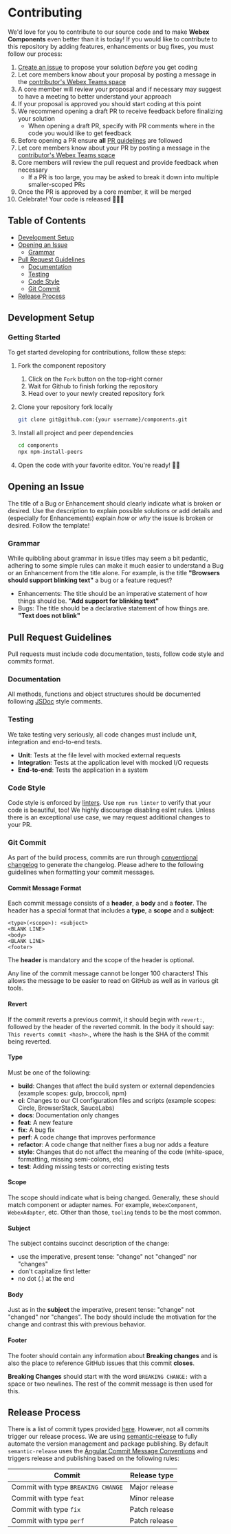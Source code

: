 # Contributing
We'd love for you to contribute to our source code and to make **Webex Components** even better than it is today!
If you would like to contribute to this repository by adding features, enhancements or bug fixes, you must follow our process:

  1. [Create an issue](https://github.com/webex/components/issues) to propose your solution _before_ you get coding
  2. Let core members know about your proposal by posting a message in the [contributor's Webex Teams space](https://eurl.io/#Bk9WGfRcB)
  3. A core member will review your proposal and if necessary may suggest to have a meeting to better understand your approach
  4. If your proposal is approved you should start coding at this point
  5. We recommend opening a draft PR to receive feedback before finalizing your solution
      - When opening a draft PR, specify with PR comments where in the code you would like to get feedback
  6. Before opening a PR ensure **all** [PR guidelines](#pull-request-guidelines) are followed
  7. Let core members know about your PR by posting a message in the [contributor's Webex Teams space](https://eurl.io/#Bk9WGfRcB)
  8. Core members will review the pull request and provide feedback when necessary
      - If a PR is too large, you may be asked to break it down into multiple smaller-scoped PRs
  9. Once the PR is approved by a core member, it will be merged
  10. Celebrate! Your code is released 🎈🎉🍻

## Table of Contents

- [Development Setup](#development-setup)
- [Opening an Issue](#opening-an-issue)
  - [Grammar](#grammar)
- [Pull Request Guidelines](#pull-request-guidelines)
  - [Documentation](#documentation)
  - [Testing](#testing)
  - [Code Style](#code-style)
  - [Git Commit](#git-commit)
- [Release Process](#release-process)

## Development Setup
### Getting Started
To get started developing for contributions, follow these steps:

1. Fork the component repository

    1. Click on the `Fork` button on the top-right corner
    2. Wait for Github to finish forking the repository
    3. Head over to your newly created repository fork

2. Clone your repository fork locally

    ```bash
    git clone git@github.com:{your username}/components.git
    ```

3. Install all project and peer dependencies

    ```bash
    cd components
    npx npm-install-peers
    ```

4. Open the code with your favorite editor. You're ready! 👍🏼

## Opening an Issue
The title of a Bug or Enhancement should clearly indicate what is broken or desired. Use the description to explain possible solutions or add details and (especially for Enhancements) explain *how* or *why* the issue is broken or desired. Follow the template!

### Grammar
While quibbling about grammar in issue titles may seem a bit pedantic, adhering to some simple rules can make it much easier to understand a Bug or an Enhancement from the title alone. For example, is the title **"Browsers should support blinking text"** a bug or a feature request?

- Enhancements: The title should be an imperative statement of how things should be. **"Add support for blinking text"**
- Bugs: The title should be a declarative statement of how things are. **"Text does not blink"**

## Pull Request Guidelines
Pull requests must include code documentation, tests, follow code style and commits format.

### Documentation
All methods, functions and object structures should be documented following [JSDoc](https://jsdoc.app/index.html) style comments.

### Testing
We take testing very seriously, all code changes must include unit, integration and end-to-end tests.

- **Unit**: Tests at the file level with mocked external requests
- **Integration**: Tests at the application level with mocked I/O requests
- **End-to-end**: Tests the application in a system

### Code Style
Code style is enforced by [linters](https://eslint.org). Use `npm run linter` to verify that your code is beautiful, too!
We highly discourage disabling eslint rules.
Unless there is an exceptional use case, we may request additional changes to your PR.

### Git Commit
As part of the build process, commits are run through [conventional changelog](https://github.com/conventional-changelog/conventional-changelog) to generate the changelog. Please adhere to the following guidelines when formatting your commit messages.

#### Commit Message Format
Each commit message consists of a **header**, a **body** and a **footer**. The header has a special format that includes a **type**, a **scope** and a **subject**:

    <type>(<scope>): <subject>
    <BLANK LINE>
    <body>
    <BLANK LINE>
    <footer>

The **header** is mandatory and the scope of the header is optional.

Any line of the commit message cannot be longer 100 characters! This allows the message to be easier to read on GitHub as well as in various git tools.

#### Revert
If the commit reverts a previous commit, it should begin with `revert:`, followed by the header of the reverted commit. In the body it should say: `This reverts commit <hash>`., where the hash is the SHA of the commit being reverted.

#### Type
Must be one of the following:

- **build**: Changes that affect the build system or external dependencies (example scopes: gulp, broccoli, npm)
- **ci**: Changes to our CI configuration files and scripts (example scopes: Circle, BrowserStack, SauceLabs)
- **docs**: Documentation only changes
- **feat**: A new feature
- **fix**: A bug fix
- **perf**: A code change that improves performance
- **refactor**: A code change that neither fixes a bug nor adds a feature
- **style**: Changes that do not affect the meaning of the code (white-space, formatting, missing semi-colons, etc)
- **test**: Adding missing tests or correcting existing tests

#### Scope
The scope should indicate what is being changed. Generally, these should match component or adapter names. For example, `WebexComponent`, `WebexAdapter`, etc. Other than those, `tooling` tends to be the most common.

#### Subject
The subject contains succinct description of the change:

- use the imperative, present tense: "change" not "changed" nor "changes"
- don't capitalize first letter
- no dot (.) at the end

#### Body
Just as in the **subject** the imperative, present tense: "change" not "changed" nor "changes". The body should include the motivation for the change and contrast this with previous behavior.

#### Footer
The footer should contain any information about **Breaking changes** and is also the place to reference GitHub issues that this commit **closes**.

**Breaking Changes** should start with the word `BREAKING CHANGE:` with a space or two newlines. The rest of the commit message is then used for this.

## Release Process

There is a list of commit types provided [here](https://github.com/webex/components/blob/master/CONTRIBUTING.md#type). However, not all commits trigger our release process.
We are using [semantic-release](https://github.com/semantic-release/semantic-release) to fully automate the version management and package publishing.
By default `semantic-release` uses the [Angular Commit Message Conventions](https://github.com/angular/angular.js/blob/master/DEVELOPERS.md#-git-commit-guidelines) and triggers release and publishing based on the following rules:

| Commit                             | Release type  |
| ---------------------------------- | ------------- |
| Commit with type `BREAKING CHANGE` | Major release |
| Commit with type `feat`            | Minor release |
| Commit with type `fix`             | Patch release |
| Commit with type `perf`            | Patch release |
